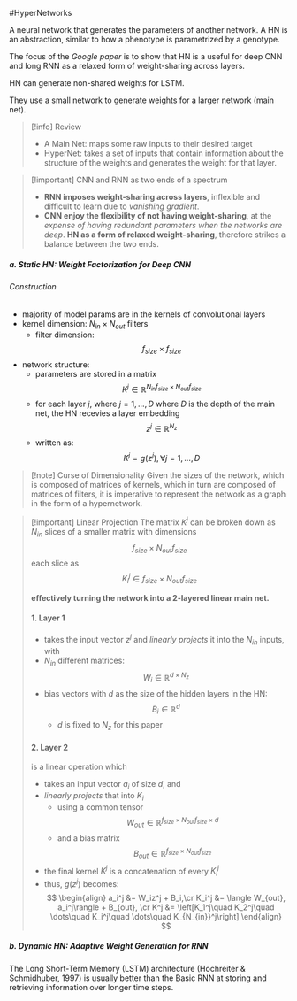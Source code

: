 #HyperNetworks

A neural network that generates the parameters of another network. A HN is an abstraction, similar to how a phenotype is parametrized by a genotype.

The focus of the *Google paper* is to show that HN is a useful for deep CNN and long RNN as a relaxed form of weight-sharing across layers.

HN can generate non-shared weights for LSTM.

They use a small network to generate weights for a larger network (main net).

> [!info] Review
> - A Main Net: maps some raw inputs to their desired target
> - HyperNet: takes a set of inputs that contain information about the structure of the weights and generates the weight for that layer.

> [!important] CNN and RNN as two ends of a spectrum
> - **RNN imposes weight-sharing across layers**, inflexible and difficult to learn due to *vanishing gradient*.
> - **CNN enjoy the flexibility of not having weight-sharing**, at the *expense of having redundant parameters when the networks are deep*.
>   **HN as a form of relaxed weight-sharing**, therefore strikes a balance between the two ends.

##### a. Static HN: Weight Factorization for Deep CNN
###### Construction
- majority of model params are in  the kernels of convolutional layers
- kernel dimension: $N_{in} \times N_{out}$ filters
	- filter dimension:
$$f_{size} \times f_{size}$$
- network structure:
	- parameters are stored in a matrix
		$$K^j\in \mathbb{R}^{N_{in}f_{size}\times N_{out}f_{size}}$$
	- for each layer $j$, where $j = 1,\dots, D$ where $D$ is the depth of the main net, the HN recevies a layer embedding
	$$z^j\in\mathbb{R}^{N_z}$$
	- written as:
	$$K^j = g(z^j), \forall j=1,\dots,D$$


> [!note] Curse of Dimensionality
> 	Given the sizes of the network, which is composed of matrices of kernels, which in turn are  composed of matrices of filters, it is imperative to represent the network as a graph in the form of a hypernetwork.

> [!important] Linear Projection
> The matrix $K^j$ can be broken down as $N_{in}$ slices of a smaller matrix with dimensions
> $$f_{size}\times N_{out}f_{size}$$
> each slice as
> $$K_i^j\in f_{size}\times N_{out}f_{size}$$
>
> **effectively turning the network into a 2-layered linear main net.**
>
> #### 1. Layer 1
> - takes the input vector $z^j$ and *linearly projects* it into the $N_{in}$ inputs, with
> - $N_{in}$ different matrices:
>   $$W_i\in\mathbb{R}^{d\times N_z}$$
>  - bias vectors with $d$ as the size of the hidden layers in the HN:
> 	 $$B_i\in\mathbb{R}^d$$
> 	 - $d$ is fixed to $N_z$ for this paper
> #### 2. Layer 2
> is a linear operation which
> - takes an input vector $a_i$ of size $d$, and
> - *linearly projects* that into $K_i$
> 	- using a common tensor
> 	   $$W_{out}\in\mathbb{R}^{f_{size}\times N_{out}f_{size}\times d}$$
> 	 - and a bias matrix
> 	   $$B_{out}\in\mathbb{R}^{f_{size}\times N_{out}f_{size}}$$
> - the final kernel $K^j$ is a concatenation of every $K_i^j$
> - thus, $g(z^j)$ becomes:
$$
\begin{align}
a_i^j &= W_iz^j + B_i,\cr
K_i^j &= \langle W_{out}, a_i^j\rangle + B_{out}, \cr
K^j &= \left[K_1^j\quad K_2^j\quad \dots\quad K_i^j\quad \dots\quad K_{N_{in}}^j\right]
\end{align}
$$


##### b. Dynamic HN: Adaptive Weight Generation for RNN

The Long Short-Term Memory (LSTM) architecture (Hochreiter & Schmidhuber, 1997) is usually better than the Basic RNN at storing and retrieving information over longer time steps.
